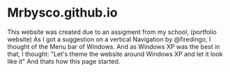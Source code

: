 Mrbysco.github.io
=================

This website was created due to an assigment from my school, (portfolio website) 
As I got a suggestion on a vertical Navigation by @firedingo, 
I thought of the Menu bar of Windows. And as Windows XP was the best in that, 
I thought: "Let's theme the website around Windows XP and let it look like it" And thats how this page started.
